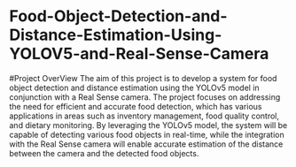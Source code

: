 # Food-Object-Detection-and-Distance-Estimation-Using-YOLOV5-and-Real-Sense-Camera
#Project OverView
The aim of this project is to develop a system for food object detection and distance estimation using the YOLOv5 model in conjunction with a Real Sense camera. The project focuses on addressing the need for efficient and accurate food detection, which has various applications in areas such as inventory management, food quality control, and dietary monitoring. By leveraging the YOLOv5 model, the system will be capable of detecting various food objects in real-time, while the integration with the Real Sense camera will enable accurate estimation of the distance between the camera and the detected food objects.
